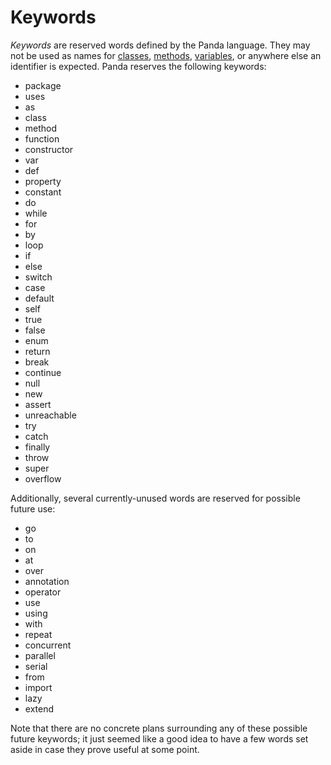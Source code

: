 Keywords
========

*Keywords* are reserved words defined by the Panda language. They may not be 
used as names for [classes](classes.html), [methods](methods.html), 
[variables](variables.html), or anywhere else an identifier is expected. Panda
reserves the following keywords:

* package
* uses
* as
* class
* method
* function
* constructor
* var
* def
* property
* constant
* do
* while
* for
* by
* loop
* if
* else
* switch
* case
* default
* self
* true
* false
* enum
* return
* break
* continue
* null
* new
* assert
* unreachable
* try
* catch
* finally
* throw
* super
* overflow

Additionally, several currently-unused words are reserved for possible future 
use:

* go
* to
* on
* at
* over
* annotation
* operator
* use
* using
* with
* repeat
* concurrent
* parallel
* serial
* from
* import
* lazy
* extend 

Note that there are no concrete plans surrounding any of these possible future
keywords; it just seemed like a good idea to have a few words set aside in case
they prove useful at some point.